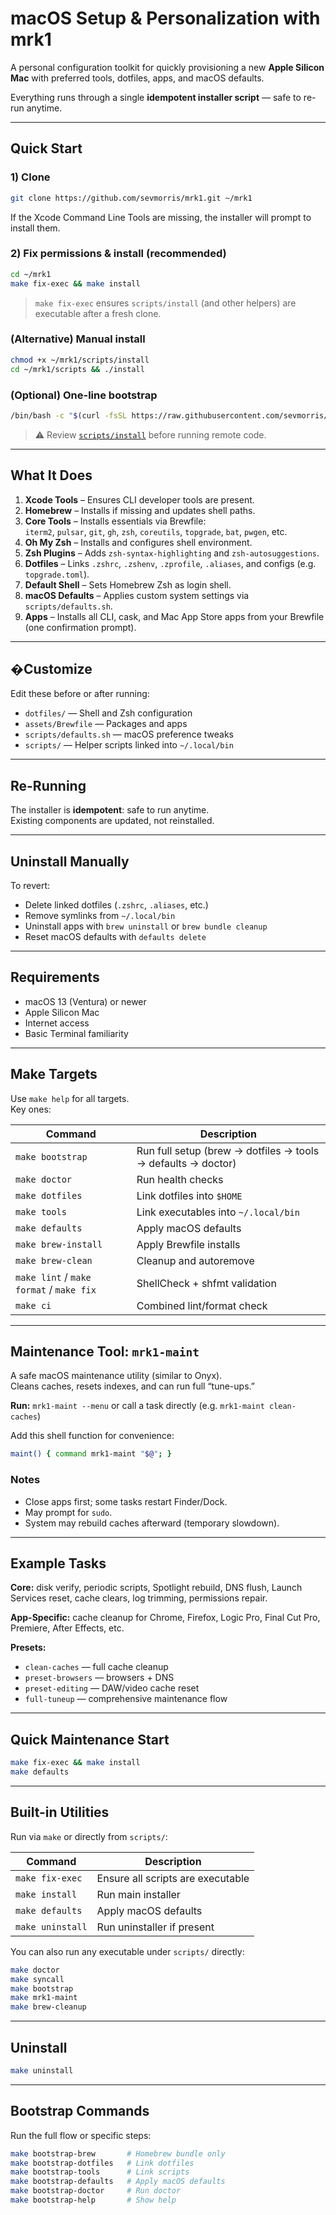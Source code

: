 # macOS Setup & Personalization with **mrk1**

A personal configuration toolkit for quickly provisioning a new **Apple Silicon Mac** with preferred tools, dotfiles, apps, and macOS defaults.

Everything runs through a single **idempotent installer script** — safe to re-run anytime.

---

## Quick Start

### 1) Clone
```bash
git clone https://github.com/sevmorris/mrk1.git ~/mrk1
```
If the Xcode Command Line Tools are missing, the installer will prompt to install them.

### 2) Fix permissions & install (recommended)
```bash
cd ~/mrk1
make fix-exec && make install
```
> `make fix-exec` ensures `scripts/install` (and other helpers) are executable after a fresh clone.

### (Alternative) Manual install
```bash
chmod +x ~/mrk1/scripts/install
cd ~/mrk1/scripts && ./install
```

### (Optional) One-line bootstrap
```bash
/bin/bash -c "$(curl -fsSL https://raw.githubusercontent.com/sevmorris/mrk1/main/scripts/install)"
```
> ⚠️ Review [`scripts/install`](scripts/install) before running remote code.

---

## What It Does

1. **Xcode Tools** – Ensures CLI developer tools are present.  
2. **Homebrew** – Installs if missing and updates shell paths.  
3. **Core Tools** – Installs essentials via Brewfile:  
   `iterm2`, `pulsar`, `git`, `gh`, `zsh`, `coreutils`, `topgrade`, `bat`, `pwgen`, etc.  
4. **Oh My Zsh** – Installs and configures shell environment.  
5. **Zsh Plugins** – Adds `zsh-syntax-highlighting` and `zsh-autosuggestions`.  
6. **Dotfiles** – Links `.zshrc`, `.zshenv`, `.zprofile`, `.aliases`, and configs (e.g. `topgrade.toml`).  
7. **Default Shell** – Sets Homebrew Zsh as login shell.  
8. **macOS Defaults** – Applies custom system settings via `scripts/defaults.sh`.  
9. **Apps** – Installs all CLI, cask, and Mac App Store apps from your Brewfile (one confirmation prompt).

---

## �Customize

Edit these before or after running:

- `dotfiles/` — Shell and Zsh configuration  
- `assets/Brewfile` — Packages and apps  
- `scripts/defaults.sh` — macOS preference tweaks  
- `scripts/` — Helper scripts linked into `~/.local/bin`

---

## Re-Running

The installer is **idempotent**: safe to run anytime.  
Existing components are updated, not reinstalled.

---

## Uninstall Manually

To revert:
- Delete linked dotfiles (`.zshrc`, `.aliases`, etc.)  
- Remove symlinks from `~/.local/bin`  
- Uninstall apps with `brew uninstall` or `brew bundle cleanup`  
- Reset macOS defaults with `defaults delete`

---

## Requirements

- macOS 13 (Ventura) or newer  
- Apple Silicon Mac  
- Internet access  
- Basic Terminal familiarity

---

## Make Targets

Use `make help` for all targets.  
Key ones:

| Command | Description |
|----------|-------------|
| `make bootstrap` | Run full setup (brew → dotfiles → tools → defaults → doctor) |
| `make doctor` | Run health checks |
| `make dotfiles` | Link dotfiles into `$HOME` |
| `make tools` | Link executables into `~/.local/bin` |
| `make defaults` | Apply macOS defaults |
| `make brew-install` | Apply Brewfile installs |
| `make brew-clean` | Cleanup and autoremove |
| `make lint` / `make format` / `make fix` | ShellCheck + shfmt validation |
| `make ci` | Combined lint/format check |

---

## Maintenance Tool: `mrk1-maint`

A safe macOS maintenance utility (similar to Onyx).  
Cleans caches, resets indexes, and can run full “tune-ups.”

**Run:** `mrk1-maint --menu` or call a task directly (e.g. `mrk1-maint clean-caches`)

Add this shell function for convenience:
```bash
maint() { command mrk1-maint "$@"; }
```

### Notes
- Close apps first; some tasks restart Finder/Dock.  
- May prompt for `sudo`.  
- System may rebuild caches afterward (temporary slowdown).

---

## Example Tasks

**Core:** disk verify, periodic scripts, Spotlight rebuild, DNS flush, Launch Services reset, cache clears, log trimming, permissions repair.

**App-Specific:** cache cleanup for Chrome, Firefox, Logic Pro, Final Cut Pro, Premiere, After Effects, etc.

**Presets:**  
- `clean-caches` — full cache cleanup  
- `preset-browsers` — browsers + DNS  
- `preset-editing` — DAW/video cache reset  
- `full-tuneup` — comprehensive maintenance flow

---

## Quick Maintenance Start
```bash
make fix-exec && make install
make defaults
```

---

## Built-in Utilities

Run via `make` or directly from `scripts/`:

| Command | Description |
|----------|-------------|
| `make fix-exec` | Ensure all scripts are executable |
| `make install` | Run main installer |
| `make defaults` | Apply macOS defaults |
| `make uninstall` | Run uninstaller if present |

You can also run any executable under `scripts/` directly:
```bash
make doctor
make syncall
make bootstrap
make mrk1-maint
make brew-cleanup
```

---

## Uninstall

```bash
make uninstall
```

---

## Bootstrap Commands

Run the full flow or specific steps:
```bash
make bootstrap-brew       # Homebrew bundle only
make bootstrap-dotfiles   # Link dotfiles
make bootstrap-tools      # Link scripts
make bootstrap-defaults   # Apply macOS defaults
make bootstrap-doctor     # Run doctor
make bootstrap-help       # Show help
```
